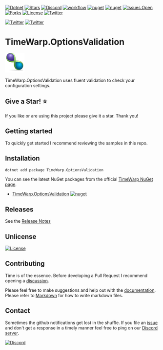 [![Dotnet](https://img.shields.io/badge/dotnet-6.0-blue)](https://dotnet.microsoft.com)
[![Stars](https://img.shields.io/github/stars/TimeWarpEngineering/timewarp-options-validation?logo=github)](https://github.com/TimeWarpEngineering/timewarp-options-validation)
[![Discord](https://img.shields.io/discord/715274085940199487?logo=discord)](https://discord.gg/7F4bS2T)
[![workflow](https://github.com/TimeWarpEngineering/timewarp-options-validation/actions/workflows/release-build.yml/badge.svg)](https://github.com/TimeWarpEngineering/timewarp-options-validation/actions)
[![nuget](https://img.shields.io/nuget/v/TimeWarp.OptionsValidation?logo=nuget)](https://www.nuget.org/packages/TimeWarp.OptionsValidation/)
[![nuget](https://img.shields.io/nuget/dt/TimeWarp.OptionsValidation?logo=nuget)](https://www.nuget.org/packages/TimeWarp.OptionsValidation/)
[![Issues Open](https://img.shields.io/github/issues/TimeWarpEngineering/timewarp-options-validation.svg?logo=github)](https://github.com/TimeWarpEngineering/timewarp-options-validation/issues)
[![Forks](https://img.shields.io/github/forks/TimeWarpEngineering/timewarp-options-validation)](https://github.com/TimeWarpEngineering/timewarp-options-validation)
[![License](https://img.shields.io/github/license/TimeWarpEngineering/timewarp-options-validation.svg?style=flat-square&logo=github)](https://github.com/TimeWarpEngineering/timewarp-options-validation/issues)
[![Twitter](https://img.shields.io/twitter/url?style=social&url=https%3A%2F%2Fgithub.com%2FTimeWarpEngineering%2Ftimewarp-options-validation)](https://twitter.com/intent/tweet?url=https://github.com/TimeWarpEngineering/timewarp-options-validation)

[![Twitter](https://img.shields.io/twitter/follow/StevenTCramer.svg)](https://twitter.com/intent/follow?screen_name=StevenTCramer)
[![Twitter](https://img.shields.io/twitter/follow/TheFreezeTeam1.svg)](https://twitter.com/intent/follow?screen_name=TheFreezeTeam1)

# TimeWarp.OptionsValidation

![TimeWarp Logo](Assets/Logo.png)

TimeWarp.OptionsValidation uses fluent validation to check your configuration settings.

## Give a Star! :star:

If you like or are using this project please give it a star. Thank you!

## Getting started

To quickly get started I recommend reviewing the samples in this repo.

## Installation

```console
dotnet add package TimeWarp.OptionsValidation
```

You can see the latest NuGet packages from the official [TimeWarp NuGet page](https://www.nuget.org/profiles/TimeWarp.Enterprises).

* [TimeWarp.OptionsValidation](https://www.nuget.org/packages/TimeWarp.OptionsValidation/) [![nuget](https://img.shields.io/nuget/v/TimeWarp.OptionsValidation?logo=nuget)](https://www.nuget.org/packages/TimeWarp.OptionsValidation/)

## Releases

See the [Release Notes](./documentation/releases.md)
## Unlicense

[![License](https://img.shields.io/github/license/TimeWarpEngineering/timewarp-options-validation.svg?style=flat-square&logo=github)](https://unlicense.org)

## Contributing

Time is of the essence.  Before developing a Pull Request I recommend opening a [discussion](https://github.com/TimeWarpEngineering/timewarp-options-validation/discussions).

Please feel free to make suggestions and help out with the [documentation](https://timewarpengineering.github.io/timewarp-options-validation/).
Please refer to [Markdown](http://daringfireball.net/projects/markdown/) for how to write markdown files.

## Contact

Sometimes the github notifications get lost in the shuffle.  If you file an [issue](https://github.com/TimeWarpEngineering/timewarp-options-validation/issues) and don't get a response in a timely manner feel free to ping on our [Discord server](https://discord.gg/A55JARGKKP).

[![Discord](https://img.shields.io/discord/715274085940199487?logo=discord)](https://discord.gg/7F4bS2T)
